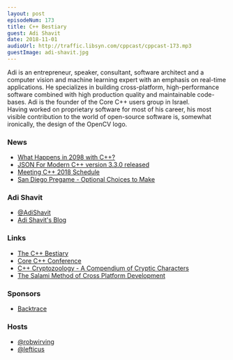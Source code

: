 ```yaml
---
layout: post
episodeNum: 173
title: C++ Bestiary
guest: Adi Shavit
date: 2018-11-01
audioUrl: http://traffic.libsyn.com/cppcast/cppcast-173.mp3
guestImage: adi-shavit.jpg
---
```


Adi is an entrepreneur, speaker, consultant, software architect and a computer vision and machine learning expert with an emphasis on real-time applications. He specializes in building cross-platform, high-performance software combined with high production quality and maintainable code-bases. Adi is the founder of the Core C++ users group in Israel.  
Having worked on proprietary software for most of his career, his most visible contribution to the world of open-source software is, somewhat ironically, the design of the OpenCV logo.

### News ###

 - [What Happens in 2098 with C++?](https://www.reddit.com/r/cpp/comments/9g3dkt/what_happens_in_2098_with_c/)
 - [JSON For Modern C++ version 3.3.0 released](https://www.reddit.com/r/cpp/comments/9llc9x/json_for_modern_c_version_330_released/)
 - [Meeting C++ 2018 Schedule](https://meetingcpp.com/2018/Schedule.html)
 - [San Diego Pregame - Optional Choices to Make](https://thephd.github.io/2018/10/25/Big-Papers-Optional.html)

### Adi Shavit ###

 - [@AdiShavit](https://twitter.com/AdiShavit)
 - [Adi Shavit's Blog](http://videocortex.io/)

### Links ###

 - [The C++ Bestiary](http://videocortex.io/2017/Bestiary/)
 - [Core C++ Conference](https://corecpp.org/)
 - [C++ Cryptozoology - A Compendium of Cryptic Characters](https://cppcon2018.sched.com/event/Ggyr/c-cryptozoology-a-compendium-of-cryptic-characters)
 - [The Salami Method of Cross Platform Development](https://cppcon2018.sched.com/event/FnKM/the-salami-method-for-cross-platform-development)

### Sponsors ###

- [Backtrace](https://backtrace.io/?utm_source=CppCast&utm_medium=CppCast)

### Hosts ###

- [@robwirving](https://twitter.com/robwirving)
- [@lefticus](https://twitter.com/lefticus)

